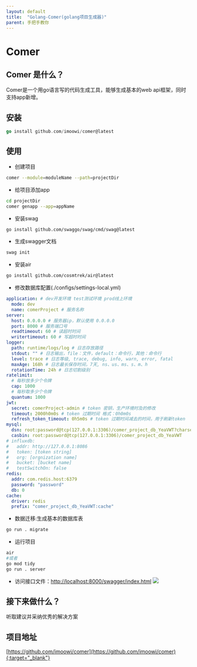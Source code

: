 ```yaml
---
layout: default
title:  "Golang-Comer(golang项目生成器)"
parent: 手把手教你
---
```

# Comer
## Comer 是什么？
Comer是一个用go语言写的代码生成工具，能够生成基本的web api框架，同时支持app新增。
## 安装

```go
go install github.com/imoowi/comer@latest
```
## 使用
- 创建项目
```sh
comer --module=moduleName --path=projectDir
```
- 给项目添加app
```sh
cd projectDir
comer genapp --app=appName
```
- 安装swag
```sh
go install github.com/swaggo/swag/cmd/swag@latest
```
- 生成swagger文档
```sh
swag init
```
- 安装air
```sh
go install github.com/cosmtrek/air@latest
```
- 修改数据库配置(./configs/settings-local.yml)
```yml
application: # dev开发环境 test测试环境 prod线上环境
  mode: dev
  name: comerProject # 服务名称
server:
  host: 0.0.0.0 # 服务器ip，默认使用 0.0.0.0
  port: 8000 # 服务端口号
  readtimeout: 60 # 读超时时间
  writertimeout: 60 # 写超时时间
logger:
  path: runtime/logs/log # 日志存放路径
  stdout: "" # 日志输出，file：文件，default：命令行，其他：命令行
  level: trace # 日志等级, trace, debug, info, warn, error, fatal
  maxAge: 168h # 日志最长保存时间，7天, ns、us、ms、s、m、h
  rotationTime: 24h # 日志切割级别
ratelimit:
  # 每秒放多少个令牌
  cap: 1000
  # 每秒取多少个令牌
  quantum: 1000
jwt:
  secret: comerProject-admin # token 密钥，生产环境时及的修改
  timeout: 2000h0m0s # token 过期时间 格式：0h0m0s
  refresh_token_timeout: 0h5m0s # token 过期时间减去的时间，用于刷新token
mysql:
  dsn: root:password@tcp(127.0.0.1:3306)/comer_project_db_YeaVWT?charset=utf8&parseTime=True&loc=Local&timeout=1000ms
  casbin: root:password@tcp(127.0.0.1:3306)/comer_project_db_YeaVWT
# influxdb:
#   addr: http://127.0.0.1:8086
#   token: [token string]
#   org: [orgnization name]
#   bucket: [bucket name]
#   testSwitchOn: false
redis:
  addr: com.redis.host:6379
  password: "password"
  db: 0
cache:
  driver: redis
  prefix: "comer_project_db_YeaVWT:cache"

```
- 数据迁移:生成基本的数据库表
```sh
go run . migrate
```
- 运行项目
```sh
air
#或者
go mod tidy
go run . server
```
- 访问接口文件：[http://localhost:8000/swagger/index.html](http://localhost:8000/swagger/index.html)
![](assets/comer-swagger.png)
## 接下来做什么？
听取建议并采纳优秀的解决方案
## 项目地址
[https://github.com/imoowi/comer](https://github.com/imoowi/comer){:target="_blank"}